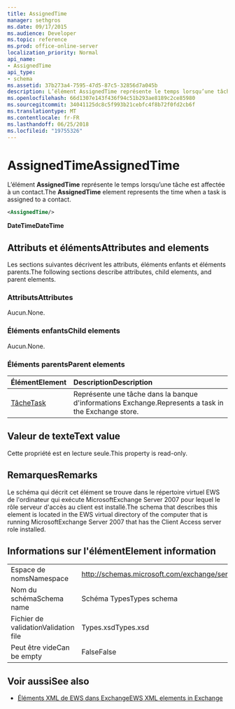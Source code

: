 ```yaml
---
title: AssignedTime
manager: sethgros
ms.date: 09/17/2015
ms.audience: Developer
ms.topic: reference
ms.prod: office-online-server
localization_priority: Normal
api_name:
- AssignedTime
api_type:
- schema
ms.assetid: 37b273a4-7595-47d5-87c5-32856d7a045b
description: L’élément AssignedTime représente le temps lorsqu’une tâche est affectée à un contact.
ms.openlocfilehash: 66d1307e143f436f94c51b293ae8189c2ce85980
ms.sourcegitcommit: 34041125dc8c5f993b21cebfc4f8b72f0fd2cb6f
ms.translationtype: MT
ms.contentlocale: fr-FR
ms.lasthandoff: 06/25/2018
ms.locfileid: "19755326"
---
```

# <a name="assignedtime"></a><span data-ttu-id="2d068-103">AssignedTime</span><span class="sxs-lookup"><span data-stu-id="2d068-103">AssignedTime</span></span>

<span data-ttu-id="2d068-104">L’élément **AssignedTime** représente le temps lorsqu’une tâche est affectée à un contact.</span><span class="sxs-lookup"><span data-stu-id="2d068-104">The **AssignedTime** element represents the time when a task is assigned to a contact.</span></span> 
  
```xml
<AssignedTime/>
```

 <span data-ttu-id="2d068-105">**DateTime**</span><span class="sxs-lookup"><span data-stu-id="2d068-105">**DateTime**</span></span>
## <a name="attributes-and-elements"></a><span data-ttu-id="2d068-106">Attributs et éléments</span><span class="sxs-lookup"><span data-stu-id="2d068-106">Attributes and elements</span></span>

<span data-ttu-id="2d068-107">Les sections suivantes décrivent les attributs, éléments enfants et éléments parents.</span><span class="sxs-lookup"><span data-stu-id="2d068-107">The following sections describe attributes, child elements, and parent elements.</span></span>
  
### <a name="attributes"></a><span data-ttu-id="2d068-108">Attributs</span><span class="sxs-lookup"><span data-stu-id="2d068-108">Attributes</span></span>

<span data-ttu-id="2d068-109">Aucun.</span><span class="sxs-lookup"><span data-stu-id="2d068-109">None.</span></span>
  
### <a name="child-elements"></a><span data-ttu-id="2d068-110">Éléments enfants</span><span class="sxs-lookup"><span data-stu-id="2d068-110">Child elements</span></span>

<span data-ttu-id="2d068-111">Aucun.</span><span class="sxs-lookup"><span data-stu-id="2d068-111">None.</span></span>
  
### <a name="parent-elements"></a><span data-ttu-id="2d068-112">Éléments parents</span><span class="sxs-lookup"><span data-stu-id="2d068-112">Parent elements</span></span>

|<span data-ttu-id="2d068-113">**Élément**</span><span class="sxs-lookup"><span data-stu-id="2d068-113">**Element**</span></span>|<span data-ttu-id="2d068-114">**Description**</span><span class="sxs-lookup"><span data-stu-id="2d068-114">**Description**</span></span>|
|:-----|:-----|
|[<span data-ttu-id="2d068-115">Tâche</span><span class="sxs-lookup"><span data-stu-id="2d068-115">Task</span></span>](task.md) <br/> |<span data-ttu-id="2d068-116">Représente une tâche dans la banque d'informations Exchange.</span><span class="sxs-lookup"><span data-stu-id="2d068-116">Represents a task in the Exchange store.</span></span>  <br/> |
   
## <a name="text-value"></a><span data-ttu-id="2d068-117">Valeur de texte</span><span class="sxs-lookup"><span data-stu-id="2d068-117">Text value</span></span>

<span data-ttu-id="2d068-118">Cette propriété est en lecture seule.</span><span class="sxs-lookup"><span data-stu-id="2d068-118">This property is read-only.</span></span>
  
## <a name="remarks"></a><span data-ttu-id="2d068-119">Remarques</span><span class="sxs-lookup"><span data-stu-id="2d068-119">Remarks</span></span>

<span data-ttu-id="2d068-120">Le schéma qui décrit cet élément se trouve dans le répertoire virtuel EWS de l'ordinateur qui exécute MicrosoftExchange Server 2007 pour lequel le rôle serveur d'accès au client est installé.</span><span class="sxs-lookup"><span data-stu-id="2d068-120">The schema that describes this element is located in the EWS virtual directory of the computer that is running MicrosoftExchange Server 2007 that has the Client Access server role installed.</span></span>
  
## <a name="element-information"></a><span data-ttu-id="2d068-121">Informations sur l'élément</span><span class="sxs-lookup"><span data-stu-id="2d068-121">Element information</span></span>

|||
|:-----|:-----|
|<span data-ttu-id="2d068-122">Espace de noms</span><span class="sxs-lookup"><span data-stu-id="2d068-122">Namespace</span></span>  <br/> |http://schemas.microsoft.com/exchange/services/2006/types  <br/> |
|<span data-ttu-id="2d068-123">Nom du schéma</span><span class="sxs-lookup"><span data-stu-id="2d068-123">Schema name</span></span>  <br/> |<span data-ttu-id="2d068-124">Schéma Types</span><span class="sxs-lookup"><span data-stu-id="2d068-124">Types schema</span></span>  <br/> |
|<span data-ttu-id="2d068-125">Fichier de validation</span><span class="sxs-lookup"><span data-stu-id="2d068-125">Validation file</span></span>  <br/> |<span data-ttu-id="2d068-126">Types.xsd</span><span class="sxs-lookup"><span data-stu-id="2d068-126">Types.xsd</span></span>  <br/> |
|<span data-ttu-id="2d068-127">Peut être vide</span><span class="sxs-lookup"><span data-stu-id="2d068-127">Can be empty</span></span>  <br/> |<span data-ttu-id="2d068-128">False</span><span class="sxs-lookup"><span data-stu-id="2d068-128">False</span></span>  <br/> |
   
## <a name="see-also"></a><span data-ttu-id="2d068-129">Voir aussi</span><span class="sxs-lookup"><span data-stu-id="2d068-129">See also</span></span>

- [<span data-ttu-id="2d068-130">Éléments XML de EWS dans Exchange</span><span class="sxs-lookup"><span data-stu-id="2d068-130">EWS XML elements in Exchange</span></span>](ews-xml-elements-in-exchange.md)

